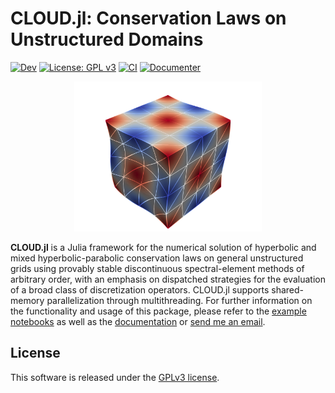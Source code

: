 # CLOUD.jl: Conservation Laws on Unstructured Domains

[![Dev](https://img.shields.io/badge/docs-dev-blue.svg)](https://tjbmontoya.com/CLOUD.jl/dev/) [![License: GPL v3](https://img.shields.io/badge/License-GPLv3-blue.svg)](https://www.gnu.org/licenses/gpl-3.0)
[![CI](https://github.com/tristanmontoya/CLOUD.jl/actions/workflows/ci.yml/badge.svg)](https://github.com/tristanmontoya/CLOUD.jl/actions/workflows/ci.yml) [![Documenter](https://github.com/tristanmontoya/CLOUD.jl/actions/workflows/documenter.yml/badge.svg)](https://github.com/tristanmontoya/CLOUD.jl/actions/workflows/documenter.yml) 
<p align=center>
<img src="docs/src/assets/visualization.png" alt="drawing" style="width:300px;"/>

**CLOUD.jl** is a Julia framework for the numerical solution of hyperbolic and mixed hyperbolic-parabolic conservation laws on general unstructured grids using provably stable discontinuous spectral-element methods of arbitrary order, with an emphasis on dispatched strategies for the evaluation of a broad class of discretization operators. CLOUD.jl supports shared-memory parallelization through multithreading. For further information on the functionality and usage of this package, please refer to the [example notebooks](https://github.com/tristanmontoya/CLOUD.jl/tree/main/examples/) as well as the [documentation](https://tjbmontoya.com/CLOUD.jl/dev/) or [send me an email](mailto:tristan.montoya@mail.utoronto.ca).

## License

This software is released under the [GPLv3 license](https://www.gnu.org/licenses/gpl-3.0.en.html).